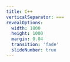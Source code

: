 ```yaml
---
title: C++
verticalSeparator: ===
revealOptions:
  width: 1800
  height: 1000
  margin: 0.04
  transition: 'fade'
  slideNumber: true
---
```


<style type="text/css" src="custom.css">